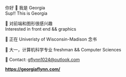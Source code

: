 你好 👋 我是 Georgia  
Sup!! This is Georgia  

👀 对前端和图形很感兴趣  
Interested in front end && graphics 

🏫 正在 Univeristy of Wisconsin-Madison 念书  

📕 大一，计算机科学专业 freshman && Computer Sciences

📧 Contact: gflynn1024@outlook.com  

**https://georgiaflynn.com/**

<!---
gflynn1024/gflynn1024 is a ✨ special ✨ repository because its `README.md` (this file) appears on your GitHub profile.
You can click the Preview link to take a look at your changes.
--->
